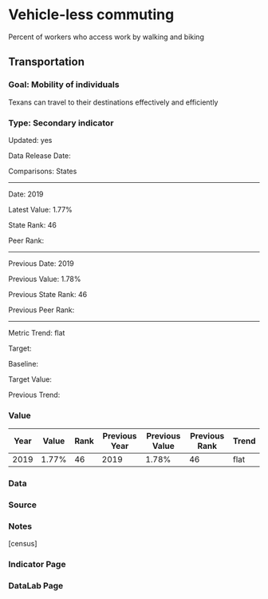 # Vehicle-less commuting

Percent of workers who access work by walking and biking

## Transportation

### Goal: Mobility of individuals

Texans can travel to their destinations effectively and efficiently

### Type: Secondary indicator

Updated: yes

Data Release Date: 


Comparisons: States


----

Date: 2019

Latest Value: 1.77% 

State Rank: 46

Peer Rank: 


----

Previous Date: 2019

Previous Value: 1.78%

Previous State Rank: 46

Previous Peer Rank: 


----
Metric Trend: flat

Target: 

Baseline: 

Target Value: 

Previous Trend: 



### Value

| Year        |  Value      | Rank        | Previous Year | Previous Value | Previous Rank | Trend | 
| ----------- | ----------- | ----------- | ----------- | ----------- | ----------- | -----------|
|   2019       | 1.77%      |  46         |      2019   |   1.78%     |      46     |    flat    | 

### Data

### Source

### Notes

[census]

### Indicator Page


### DataLab Page
